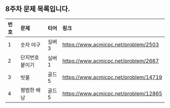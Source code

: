 ## 8주차 문제 목록입니다.

|번호|문제|티어|링크|
|:---|:--|:---|:---|
|1|숫자 야구|실버3|https://www.acmicpc.net/problem/2503|
|2|단지번호붙이기|실버1|https://www.acmicpc.net/problem/2667|
|3|빗물|골드5|https://www.acmicpc.net/problem/14719|
|4|평범한 배낭|골드5|https://www.acmicpc.net/problem/12865|